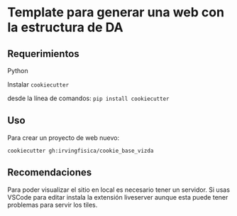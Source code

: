 Template para generar una web con la estructura de DA
====================

Requerimientos
------------
Python

Instalar `cookiecutter`

desde la línea de comandos: `pip install cookiecutter`    

Uso
-----
Para crear un proyecto de web nuevo:

`cookiecutter gh:irvingfisica/cookie_base_vizda`

Recomendaciones
-----
Para poder visualizar el sitio en local es necesario tener un servidor. Si usas VSCode para editar instala la extensión liveserver aunque esta puede tener problemas para servir los tiles.

